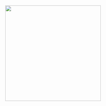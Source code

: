 <h3 align="center">
<img src="https://media2.giphy.com/media/x9QxHeZS4a4yCz9HLS/giphy.gif?cid=ecf05e474956meyavbg8ka5s0ryic56n226l2kwpx3c7kw04&rid=giphy.gif&ct=ts" width=300>
</h3>
